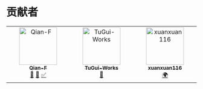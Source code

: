 # 贡献者
<!-- ALL-CONTRIBUTORS-LIST:START - Do not remove or modify this section -->
<!-- prettier-ignore-start -->
<!-- markdownlint-disable -->
<table>
  <tbody>
    <tr>
      <td align="center" valign="top" width="14.28%"><a href="https://github.com/Qian-F"><img src="https://avatars.githubusercontent.com/u/111696321?v=4?s=100" width="100px;" alt="Qian-F"/><br /><sub><b>Qian-F</b></sub></a><br /><a href="#maintenance-Qian-F" title="Maintenance">🚧</a> <a href="#ideas-Qian-F" title="Ideas, Planning, & Feedback">🤔</a> <a href="#tutorial-Qian-F" title="Tutorials">✅</a></td>
      <td align="center" valign="top" width="14.28%"><a href="https://github.com/Environ936"><img src="https://avatars.githubusercontent.com/u/64760882?v=4?s=100" width="100px;" alt="TuGui-Works"/><br /><sub><b>TuGui-Works</b></sub></a><br /><a href="#design-Environ936" title="Design">🎨</a></td>
      <td align="center" valign="top" width="14.28%"><a href="https://github.com/xuanxuan116"><img src="https://avatars.githubusercontent.com/u/169871043?v=4?s=100" width="100px;" alt="xuanxuan116"/><br /><sub><b>xuanxuan116</b></sub></a><br /><a href="#translation-xuanxuan116" title="Translation">🌍</a></td>
    </tr>
  </tbody>
</table>

<!-- markdownlint-restore -->
<!-- prettier-ignore-end -->

<!-- ALL-CONTRIBUTORS-LIST:END -->

